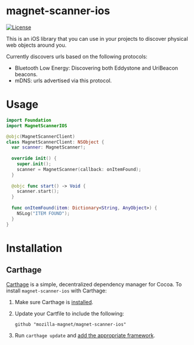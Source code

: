 # magnet-scanner-ios
[![License](https://img.shields.io/badge/license-MPL2-blue.svg)](https://raw.githubusercontent.com/fxbox/foxbox/master/LICENSE)

This is an iOS library that you can use in your projects to discover physical web objects around you.

Currently discovers urls based on the following protocols:

* Bluetooth Low Energy: Discovering both Eddystone and UriBeacon beacons.
* mDNS: urls advertised via this protocol.

# Usage
```swift
import Foundation
import MagnetScannerIOS

@objc(MagnetScannerClient)
class MagnetScannerClient: NSObject {
  var scanner: MagnetScanner!;
  
  override init() {
    super.init();
    scanner = MagnetScanner(callback: onItemFound);
  }
  
  @objc func start() -> Void {
    scanner.start();
  }
  
  func onItemFound(item: Dictionary<String, AnyObject>) {
    NSLog("ITEM FOUND");
  }
}
```
# Installation
## Carthage
[Carthage][] is a simple, decentralized dependency manager for Cocoa. To
install `magnet-scanner-ios` with Carthage:

 1. Make sure Carthage is [installed][Carthage Installation].

 2. Update your Cartfile to include the following:

    ```
    github "mozilla-magnet/magnet-scanner-ios"
    ```

 3. Run `carthage update` and [add the appropriate framework][Carthage Usage].

[Carthage]: https://github.com/Carthage/Carthage
[Carthage Installation]: https://github.com/Carthage/Carthage#installing-carthage
[Carthage Usage]: https://github.com/Carthage/Carthage#adding-frameworks-to-an-application
